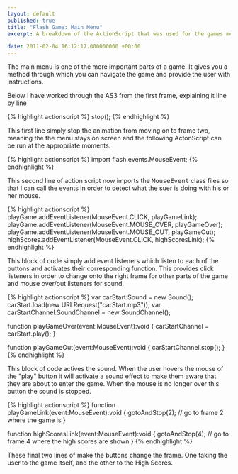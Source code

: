 ```yaml
---
layout: default
published: true
title: "Flash Game: Main Menu"
excerpt: A breakdown of the ActionScript that was used for the games menu.

date: 2011-02-04 16:12:17.000000000 +00:00
---
```

The main menu is one of the more important parts of a game.  It gives you a method through which you can navigate the game and provide the user with instructions. 

Below I have worked through the AS3 from the first frame, explaining it line by line

{% highlight actionscript %}
stop();
{% endhighlight %}

This first line simply stop the animation from moving on to frame two, meaning the the menu stays on screen and the following ActonScript can be run at the appropriate moments.  

{% highlight actionscript %}
import flash.events.MouseEvent;
{% endhighlight %}

This second line of action script now imports the <tt>MouseEvent</tt> class files so that I can call the events in order to detect what the suer is doing with his or her mouse.  

{% highlight actionscript %}
playGame.addEventListener(MouseEvent.CLICK, playGameLink);
playGame.addEventListener(MouseEvent.MOUSE_OVER, playGameOver);
playGame.addEventListener(MouseEvent.MOUSE_OUT, playGameOut);
highScores.addEventListener(MouseEvent.CLICK, highScoresLink);
{% endhighlight %}

This block of code simply add event listeners which listen to each of the buttons and activates their corresponding function.  This provides click listeners in order to change onto the right frame for other parts of the game and mouse over/out listeners for sound.

{% highlight actionscript %}
var carStart:Sound = new Sound(); 
carStart.load(new URLRequest("carStart.mp3"));
var carStartChannel:SoundChannel = new SoundChannel();

function playGameOver(event:MouseEvent):void
{
	carStartChannel = carStart.play();
}

function playGameOut(event:MouseEvent):void
{
	carStartChannel.stop();
}
{% endhighlight %}

This block of code actives the sound.  When the user hovers the mouse of the "play" button it will activate a sound effect to make them aware that they are about to enter the game.  When the mouse is no longer over this button the sound is stopped.  

{% highlight actionscript %}
function playGameLink(event:MouseEvent):void 
{
	gotoAndStop(2); // go to frame 2 where the game is
}

function highScoresLink(event:MouseEvent):void
{
	gotoAndStop(4);  // go to frame 4 where the high scores are shown
}
{% endhighlight %}

These final two lines of make the buttons change the frame.  One taking the user to the game itself, and the other to the High Scores.  
